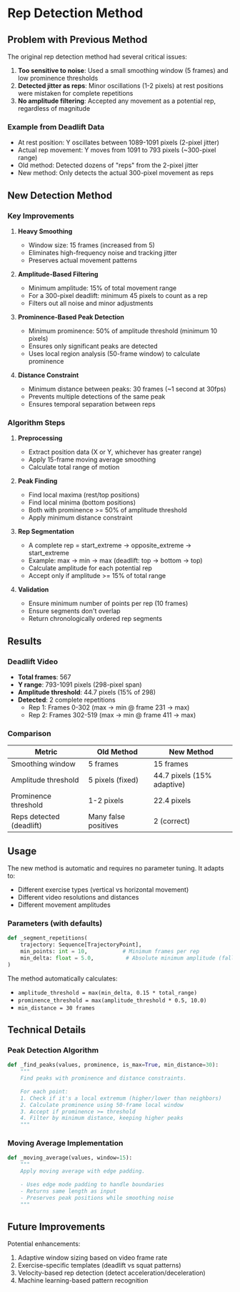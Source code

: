 # Rep Detection Method

## Problem with Previous Method

The original rep detection method had several critical issues:

1. **Too sensitive to noise**: Used a small smoothing window (5 frames) and low prominence thresholds
2. **Detected jitter as reps**: Minor oscillations (1-2 pixels) at rest positions were mistaken for complete repetitions
3. **No amplitude filtering**: Accepted any movement as a potential rep, regardless of magnitude

### Example from Deadlift Data
- At rest position: Y oscillates between 1089-1091 pixels (2-pixel jitter)
- Actual rep movement: Y moves from 1091 to 793 pixels (~300-pixel range)
- Old method: Detected dozens of "reps" from the 2-pixel jitter
- New method: Only detects the actual 300-pixel movement as reps

## New Detection Method

### Key Improvements

1. **Heavy Smoothing**
   - Window size: 15 frames (increased from 5)
   - Eliminates high-frequency noise and tracking jitter
   - Preserves actual movement patterns

2. **Amplitude-Based Filtering**
   - Minimum amplitude: 15% of total movement range
   - For a 300-pixel deadlift: minimum 45 pixels to count as a rep
   - Filters out all noise and minor adjustments

3. **Prominence-Based Peak Detection**
   - Minimum prominence: 50% of amplitude threshold (minimum 10 pixels)
   - Ensures only significant peaks are detected
   - Uses local region analysis (50-frame window) to calculate prominence

4. **Distance Constraint**
   - Minimum distance between peaks: 30 frames (~1 second at 30fps)
   - Prevents multiple detections of the same peak
   - Ensures temporal separation between reps

### Algorithm Steps

1. **Preprocessing**
   - Extract position data (X or Y, whichever has greater range)
   - Apply 15-frame moving average smoothing
   - Calculate total range of motion

2. **Peak Finding**
   - Find local maxima (rest/top positions)
   - Find local minima (bottom positions)
   - Both with prominence >= 50% of amplitude threshold
   - Apply minimum distance constraint

3. **Rep Segmentation**
   - A complete rep = start_extreme → opposite_extreme → start_extreme
   - Example: max → min → max (deadlift: top → bottom → top)
   - Calculate amplitude for each potential rep
   - Accept only if amplitude >= 15% of total range

4. **Validation**
   - Ensure minimum number of points per rep (10 frames)
   - Ensure segments don't overlap
   - Return chronologically ordered rep segments

## Results

### Deadlift Video
- **Total frames**: 567
- **Y range**: 793-1091 pixels (298-pixel span)
- **Amplitude threshold**: 44.7 pixels (15% of 298)
- **Detected**: 2 complete repetitions
  - Rep 1: Frames 0-302 (max → min @ frame 231 → max)
  - Rep 2: Frames 302-519 (max → min @ frame 411 → max)

### Comparison
| Metric | Old Method | New Method |
|--------|-----------|------------|
| Smoothing window | 5 frames | 15 frames |
| Amplitude threshold | 5 pixels (fixed) | 44.7 pixels (15% adaptive) |
| Prominence threshold | 1-2 pixels | 22.4 pixels |
| Reps detected (deadlift) | Many false positives | 2 (correct) |

## Usage

The new method is automatic and requires no parameter tuning. It adapts to:
- Different exercise types (vertical vs horizontal movement)
- Different video resolutions and distances
- Different movement amplitudes

### Parameters (with defaults)

```python
def _segment_repetitions(
    trajectory: Sequence[TrajectoryPoint],
    min_points: int = 10,           # Minimum frames per rep
    min_delta: float = 5.0,          # Absolute minimum amplitude (fallback)
)
```

The method automatically calculates:
- `amplitude_threshold = max(min_delta, 0.15 * total_range)`
- `prominence_threshold = max(amplitude_threshold * 0.5, 10.0)`
- `min_distance = 30 frames`

## Technical Details

### Peak Detection Algorithm

```python
def _find_peaks(values, prominence, is_max=True, min_distance=30):
    """
    Find peaks with prominence and distance constraints.
    
    For each point:
    1. Check if it's a local extremum (higher/lower than neighbors)
    2. Calculate prominence using 50-frame local window
    3. Accept if prominence >= threshold
    4. Filter by minimum distance, keeping higher peaks
    """
```

### Moving Average Implementation

```python
def _moving_average(values, window=15):
    """
    Apply moving average with edge padding.
    
    - Uses edge mode padding to handle boundaries
    - Returns same length as input
    - Preserves peak positions while smoothing noise
    """
```

## Future Improvements

Potential enhancements:
1. Adaptive window sizing based on video frame rate
2. Exercise-specific templates (deadlift vs squat patterns)
3. Velocity-based rep detection (detect acceleration/deceleration)
4. Machine learning-based pattern recognition
